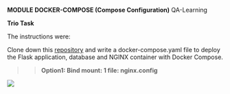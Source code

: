 **MODULE DOCKER-COMPOSE (Compose Configuration)**
QA-Learning

**Trio Task**

The instructions were: 

Clone down this [repository](https://gitlab.com/qacdevops/trio-task) and write a docker-compose.yaml file to deploy the Flask application, database and NGINX container with Docker Compose.

> >  **Option1: Bind mount:   1 file: nginx.config**

![](https://trello-attachments.s3.amazonaws.com/60282250a94b5e6ea9ecb302/602830f1c20ac22a90891451/ecb8c893477319c28ace5b9d066f9b7b/B_Nginx_ok.png)
